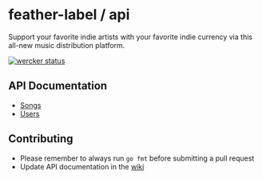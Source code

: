 # feather-label / api
Support your favorite indie artists with your favorite indie currency via this all-new music distribution platform.

[![wercker status](https://app.wercker.com/status/5e2110ec6d03698e547ee1616befb7c9/m/ "wercker status")](https://app.wercker.com/project/bykey/5e2110ec6d03698e547ee1616befb7c9)

## API Documentation
+ [Songs](https://github.com/feather-label/api/wiki/Songs)
+ [Users](https://github.com/feather-label/api/wiki/Users)

## Contributing
+ Please remember to always run `go fmt` before submitting a pull request
+ Update API documentation in the [wiki](https://github.com/mecop/mecop-api/wiki)

